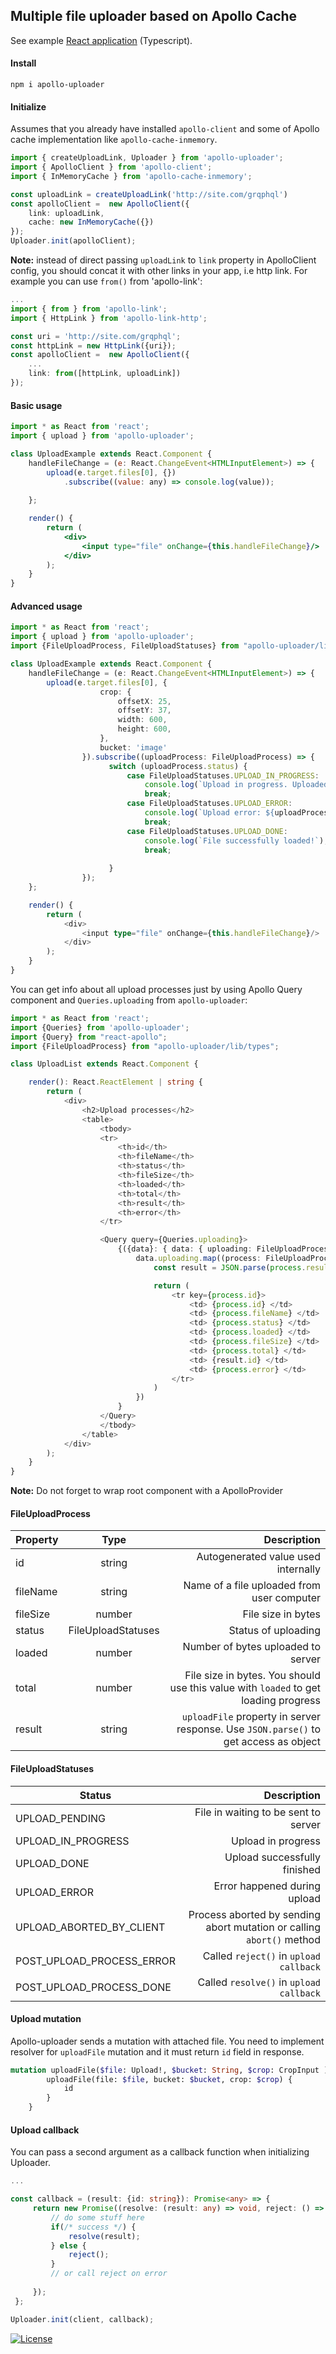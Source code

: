 ## Multiple file uploader based on Apollo Cache

See example <a href="https://github.com/spartaksun/apollo-uploader-example-app">React application</a>  (Typescript).

#### Install
```
npm i apollo-uploader
```
#### Initialize
Assumes that you already have installed `apollo-client` and some of Apollo cache implementation like `apollo-cache-inmemory`.

```typescript jsx
import { createUploadLink, Uploader } from 'apollo-uploader';
import { ApolloClient } from 'apollo-client';
import { InMemoryCache } from 'apollo-cache-inmemory';

const uploadLink = createUploadLink('http://site.com/grqphql')
const apolloClient =  new ApolloClient({
    link: uploadLink,
    cache: new InMemoryCache({})
});
Uploader.init(apolloClient);
```
**Note:** instead of direct passing `uploadLink` to `link` property in ApolloClient config, you should concat it with other links in your app, i.e http link. For example you can use `from()` from 'apollo-link':
```typescript jsx
...
import { from } from 'apollo-link';
import { HttpLink } from 'apollo-link-http';

const uri = 'http://site.com/grqphql';
const httpLink = new HttpLink({uri});
const apolloClient =  new ApolloClient({
    ...
    link: from([httpLink, uploadLink])
});
```

#### Basic usage
```jsx harmony
import * as React from 'react';
import { upload } from 'apollo-uploader';

class UploadExample extends React.Component {
    handleFileChange = (e: React.ChangeEvent<HTMLInputElement>) => {
        upload(e.target.files[0], {})
            .subscribe((value: any) => console.log(value));
        
    };

    render() {
        return (
            <div>
                <input type="file" onChange={this.handleFileChange}/>
            </div>
        );
    }
}

```
#### Advanced usage
```typescript jsx
import * as React from 'react';
import { upload } from 'apollo-uploader';
import {FileUploadProcess, FileUploadStatuses} from "apollo-uploader/lib/types";

class UploadExample extends React.Component {
    handleFileChange = (e: React.ChangeEvent<HTMLInputElement>) => {
        upload(e.target.files[0], {
                    crop: {
                        offsetX: 25,
                        offsetY: 37,
                        width: 600,
                        height: 600,
                    },
                    bucket: 'image'
                }).subscribe((uploadProcess: FileUploadProcess) => {
                      switch (uploadProcess.status) {
                          case FileUploadStatuses.UPLOAD_IN_PROGRESS:
                              console.log(`Upload in progress. Uploaded: ${uploadProcess.loaded} from ${uploadProcess.total}`);
                              break;
                          case FileUploadStatuses.UPLOAD_ERROR:
                              console.log(`Upload error: ${uploadProcess.error}`);
                              break;
                          case FileUploadStatuses.UPLOAD_DONE:
                              console.log(`File successfully loaded!`);
                              break;
          
                      }
                });
    };

    render() {
        return (
            <div>
                <input type="file" onChange={this.handleFileChange}/>
            </div>
        );
    }
}

```
You can get info about all upload processes just by using Apollo Query component and `Queries.uploading` from `apollo-uploader`:
```typescript jsx
import * as React from 'react';
import {Queries} from 'apollo-uploader';
import {Query} from "react-apollo";
import {FileUploadProcess} from "apollo-uploader/lib/types";

class UploadList extends React.Component {

    render(): React.ReactElement | string {
        return (
            <div>
                <h2>Upload processes</h2>
                <table>
                    <tbody>
                    <tr>
                        <th>id</th>
                        <th>fileName</th>
                        <th>status</th>
                        <th>fileSize</th>
                        <th>loaded</th>
                        <th>total</th>
                        <th>result</th>
                        <th>error</th>
                    </tr>

                    <Query query={Queries.uploading}>
                        {({data}: { data: { uploading: FileUploadProcess[] } }) =>
                            data.uploading.map((process: FileUploadProcess) => {
                                const result = JSON.parse(process.result);

                                return (
                                    <tr key={process.id}>
                                        <td> {process.id} </td>
                                        <td> {process.fileName} </td>
                                        <td> {process.status} </td>
                                        <td> {process.loaded} </td>
                                        <td> {process.fileSize} </td>
                                        <td> {process.total} </td>
                                        <td> {result.id} </td>
                                        <td> {process.error} </td>
                                    </tr>
                                )
                            })
                        }
                    </Query>
                    </tbody>
                </table>
            </div>
        );
    }
}
```
**Note:** Do not forget to wrap root component with a ApolloProvider

#### FileUploadProcess

| Property |      Type      |  Description |
|----------|:-------------:|------:|
| id       |  string | Autogenerated value used internally  |
| fileName |  string | Name of a file uploaded from user computer   |   
| fileSize | number  | File size in bytes   |   
| status   | FileUploadStatuses |Status of uploading |    
| loaded   | number | Number of bytes uploaded to server |    
| total    | number | File size in bytes. You should use this value with `loaded` to get loading progress |    
| result   | string | `uploadFile` property in server response. Use `JSON.parse()` to get access as object    | 

#### FileUploadStatuses

| Status |     Description |
|----------|------:|
| UPLOAD_PENDING       |  File in waiting to be sent to server |
| UPLOAD_IN_PROGRESS       |  Upload in progress |
| UPLOAD_DONE       |  Upload successfully finished |
| UPLOAD_ERROR       |  Error happened during upload |
| UPLOAD_ABORTED_BY_CLIENT       |  Process aborted by sending abort mutation or calling `abort()` method   |
| POST_UPLOAD_PROCESS_ERROR      |  Called `reject()` in `upload callback` |
| POST_UPLOAD_PROCESS_DONE       |  Called `resolve()` in `upload callback` |


#### Upload mutation
Apollo-uploader sends a mutation with attached file. You need to implement resolver for `uploadFile` mutation and it must return `id` field in response.
```graphql
mutation uploadFile($file: Upload!, $bucket: String, $crop: CropInput ) {
        uploadFile(file: $file, bucket: $bucket, crop: $crop) {
            id
        }
    }
```

#### Upload callback
You can pass a second argument as a callback function when initializing Uploader.
```typescript jsx
...

const callback = (result: {id: string}): Promise<any> => {
     return new Promise((resolve: (result: any) => void, reject: () => void) => {
         // do some stuff here
         if(/* success */) {
             resolve(result);
         } else {
             reject();
         }
         // or call reject on error
         
     });
 };

Uploader.init(client, callback);
```


[![License](https://poser.pugx.org/thecodingmachine/graphqlite/license)](https://packagist.org/packages/thecodingmachine/graphqlite)



